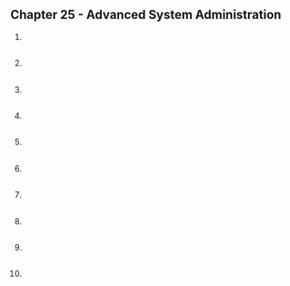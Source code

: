 ##  Chapter 25 - Advanced System Administration

01. 

##

02. 

##

03. 

##

04. 

##

05. 

##

06. 

##

07. 

##

08. 

##

09. 

##

10. 

##
